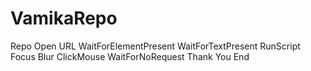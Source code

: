 # VamikaRepo
Repo
Open URL
WaitForElementPresent
WaitForTextPresent
RunScript
Focus
Blur
ClickMouse
WaitForNoRequest
Thank You
End

